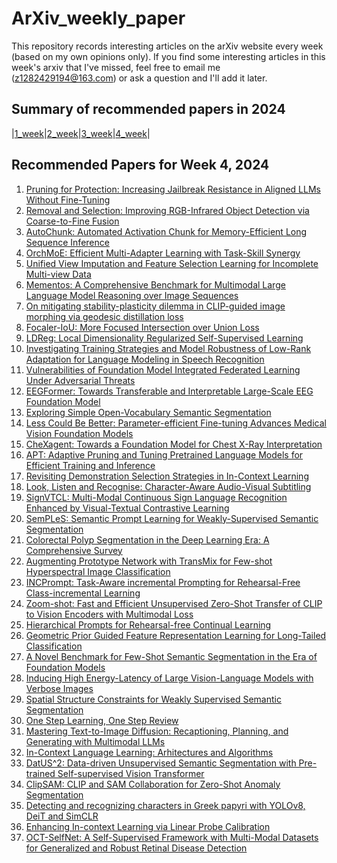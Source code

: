 # ArXiv_weekly_paper
This repository records interesting articles on the arXiv website every week (based on my own opinions only).
If you find some interesting articles in this week's arxiv that I've missed, feel free to email me (z1282429194@163.com) or ask a question and I'll add it later.

## Summary of recommended papers in 2024
<!-- | | | | |
|--------|--------|--------|--------| -->
|[1_week](https://github.com/Fatflower/ArXiv_weekly_paper/blob/main/2024/1_week.md)|[2_week](https://github.com/Fatflower/ArXiv_weekly_paper/blob/main/2024/2_week.md)|[3_week](https://github.com/Fatflower/ArXiv_weekly_paper/blob/main/2024/3_week.md)|[4_week](https://github.com/Fatflower/ArXiv_weekly_paper/blob/main/2024/4_week.md)|

<!-- | | | | | -->

## Recommended Papers for Week 4, 2024
1. [Pruning for Protection: Increasing Jailbreak Resistance in Aligned LLMs Without Fine-Tuning](https://arxiv.org/abs/2401.10862)
2. [Removal and Selection: Improving RGB-Infrared Object Detection via Coarse-to-Fine Fusion](https://arxiv.org/abs/2401.10731)
3. [AutoChunk: Automated Activation Chunk for Memory-Efficient Long Sequence Inference](https://arxiv.org/abs/2401.10652)
4. [OrchMoE: Efficient Multi-Adapter Learning with Task-Skill Synergy](https://arxiv.org/abs/2401.10559)
5. [Unified View Imputation and Feature Selection Learning for Incomplete Multi-view Data](https://arxiv.org/abs/2401.10549)
6. [Mementos: A Comprehensive Benchmark for Multimodal Large Language Model Reasoning over Image Sequences](https://arxiv.org/abs/2401.10529)
7. [On mitigating stability-plasticity dilemma in CLIP-guided image morphing via geodesic distillation loss](https://arxiv.org/abs/2401.10526)
8. [Focaler-IoU: More Focused Intersection over Union Loss](https://arxiv.org/abs/2401.10525)
9. [LDReg: Local Dimensionality Regularized Self-Supervised Learning](https://arxiv.org/abs/2401.10474)
10. [Investigating Training Strategies and Model Robustness of Low-Rank Adaptation for Language Modeling in Speech Recognition](https://arxiv.org/abs/2401.10447)
11. [Vulnerabilities of Foundation Model Integrated Federated Learning Under Adversarial Threats](https://arxiv.org/abs/2401.10375)
12. [EEGFormer: Towards Transferable and Interpretable Large-Scale EEG Foundation Model](https://arxiv.org/abs/2401.10278)
13. [Exploring Simple Open-Vocabulary Semantic Segmentation](https://arxiv.org/abs/2401.12217)
14. [Less Could Be Better: Parameter-efficient Fine-tuning Advances Medical Vision Foundation Models](https://arxiv.org/abs/2401.12215)
15. [CheXagent: Towards a Foundation Model for Chest X-Ray Interpretation](https://arxiv.org/abs/2401.12208)
16. [APT: Adaptive Pruning and Tuning Pretrained Language Models for Efficient Training and Inference](https://arxiv.org/abs/2401.12200)
17. [Revisiting Demonstration Selection Strategies in In-Context Learning](https://arxiv.org/abs/2401.12087)
18. [Look, Listen and Recognise: Character-Aware Audio-Visual Subtitling](https://arxiv.org/abs/2401.12039)
19. [SignVTCL: Multi-Modal Continuous Sign Language Recognition Enhanced by Visual-Textual Contrastive Learning](https://arxiv.org/abs/2401.11847)
20. [SemPLeS: Semantic Prompt Learning for Weakly-Supervised Semantic Segmentation](https://arxiv.org/abs/2401.11791)
21. [Colorectal Polyp Segmentation in the Deep Learning Era: A Comprehensive Survey](https://arxiv.org/abs/2401.11734)
22. [Augmenting Prototype Network with TransMix for Few-shot Hyperspectral Image Classification](https://arxiv.org/abs/2401.11724)
23. [INCPrompt: Task-Aware incremental Prompting for Rehearsal-Free Class-incremental Learning](https://arxiv.org/abs/2401.11667)
24. [Zoom-shot: Fast and Efficient Unsupervised Zero-Shot Transfer of CLIP to Vision Encoders with Multimodal Loss](https://arxiv.org/abs/2401.11633)
25. [Hierarchical Prompts for Rehearsal-free Continual Learning](https://arxiv.org/abs/2401.11544)
26. [Geometric Prior Guided Feature Representation Learning for Long-Tailed Classification](https://arxiv.org/abs/2401.11436)
27. [A Novel Benchmark for Few-Shot Semantic Segmentation in the Era of Foundation Models](https://arxiv.org/abs/2401.11311)
28. [Inducing High Energy-Latency of Large Vision-Language Models with Verbose Images](https://arxiv.org/abs/2401.11170)
29. [Spatial Structure Constraints for Weakly Supervised Semantic Segmentation](https://arxiv.org/abs/2401.11122)
30. [One Step Learning, One Step Review](https://arxiv.org/abs/2401.10962)
31. [Mastering Text-to-Image Diffusion: Recaptioning, Planning, and Generating with Multimodal LLMs](https://arxiv.org/abs/2401.11708)
32. [In-Context Language Learning: Arhitectures and Algorithms](https://arxiv.org/abs/2401.12973)
33. [DatUS^2: Data-driven Unsupervised Semantic Segmentation with Pre-trained Self-supervised Vision Transformer](https://arxiv.org/abs/2401.12820)
34. [ClipSAM: CLIP and SAM Collaboration for Zero-Shot Anomaly Segmentation](https://arxiv.org/abs/2401.12665)
35. [Detecting and recognizing characters in Greek papyri with YOLOv8, DeiT and SimCLR](https://arxiv.org/abs/2401.12513)
36. [Enhancing In-context Learning via Linear Probe Calibration](https://arxiv.org/abs/2401.12406)
37. [OCT-SelfNet: A Self-Supervised Framework with Multi-Modal Datasets for Generalized and Robust Retinal Disease Detection](https://arxiv.org/abs/2401.12344)